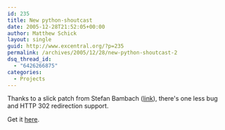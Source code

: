 ```yaml
---
id: 235
title: New python-shoutcast
date: 2005-12-28T21:52:05+00:00
author: Matthew Schick
layout: single
guid: http://www.excentral.org/?p=235
permalink: /archives/2005/12/28/new-python-shoutcast-2
dsq_thread_id:
  - "6426266875"
categories:
  - Projects
---
```

Thanks to a slick patch from Stefan Bambach (<a href="http://www.excentral.org/archives/2005/10/13/new-freevo-shoutcast-plugin/#comments">link</a>), there's one less bug and HTTP 302 redirection support.

Get it <a href="http://www.excentral.org/tarballs/python-shoutcast-0.7.tar.gz">here</a>.